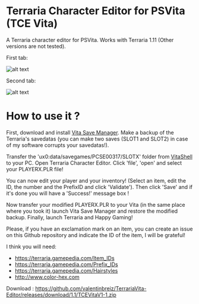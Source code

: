 # Terraria Character Editor for PSVita (TCE Vita)
A Terraria character editor for PSVita. Works with Terraria 1.11 (Other versions are not tested).

First tab:

![alt text](https://image.noelshack.com/fichiers/2017/30/7/1501440261-tce1.png)

Second tab:

![alt text](https://image.noelshack.com/fichiers/2017/30/7/1501440260-tce2.png)

# How to use it ?
First, download and install [Vita Save Manager](https://github.com/d3m3vilurr/vita-savemgr/releases). Make a backup of the Terraria's savedatas (you can make two saves (SLOT1 and SLOT2) in case of my software corrupts your savedatas!).

Transfer the 'ux0:data/savegames/PCSE00317/SLOTX' folder from [VitaShell](https://github.com/TheOfficialFloW/VitaShell/releases) to your PC. Open Terraria Character Editor. Click 'file', 'open' and select your PLAYERX.PLR file!

You can now edit your player and your inventory! (Select an item, edit the ID, the number and the PrefixID and click 'Validate'). Then click 'Save' and if it's done you will have a 'Success!' message box !

Now transfer your modified PLAYERX.PLR to your Vita (in the same place where you took it) launch Vita Save Manager and restore the modified backup. Finally, launch Terraria and Happy Gaming!

Please, if you have an exclamation mark on an item, you can create an issue on this Github repository and indicate the ID of the item, I will be grateful!

I think you will need:
- https://terraria.gamepedia.com/Item_IDs
- https://terraria.gamepedia.com/Prefix_IDs
- https://terraria.gamepedia.com/Hairstyles
- http://www.color-hex.com

Download : https://github.com/valentinbreiz/TerrariaVita-Editor/releases/download/1.1/TCEVitaV1-1.zip
